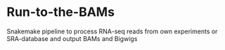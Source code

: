 # Run-to-the-BAMs
Snakemake pipeline to process RNA-seq reads from own experiments or SRA-database and output BAMs and Bigwigs
